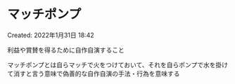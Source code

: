 # マッチポンプ

Created: 2022年1月31日 18:42

利益や賞賛を得るために自作自演すること

マッチポンプとは自らマッチで火をつけておいて、それを自らポンプで水を掛けて消すと言う意味で偽善的な自作自演の手法・行為を意味する